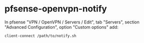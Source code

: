# pfsense-openvpn-notify

In pfsense "VPN / OpenVPN / Servers / Edit", tab "Servers", section "Advanced Configuration", option "Custom options" add:

```
client-connect /path/to/notify.sh
```
